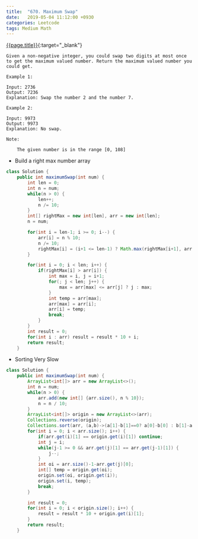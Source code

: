 ```yaml
---
title:  "670. Maximum Swap"
date:   2019-05-04 11:12:00 +0930
categories: Leetcode
tags: Medium Math
---
```


[{{page.title}}](https://leetcode.com/problems/maximum-swap/){:target="_blank"}

    Given a non-negative integer, you could swap two digits at most once to get the maximum valued number. Return the maximum valued number you could get.

    Example 1:

    Input: 2736
    Output: 7236
    Explanation: Swap the number 2 and the number 7.

    Example 2:

    Input: 9973
    Output: 9973
    Explanation: No swap.

    Note:

        The given number is in the range [0, 108]

* Build a right max number array

```java
class Solution {
    public int maximumSwap(int num) {
        int len = 0;
        int n = num;
        while(n > 0) {
            len++;
            n /= 10;
        }
        int[] rightMax = new int[len], arr = new int[len];
        n = num;

        for(int i = len-1; i >= 0; i--) {
            arr[i] = n % 10;
            n /= 10;
            rightMax[i] = (i+1 <= len-1) ? Math.max(rightMax[i+1], arr[i+1]) : -1;
        }

        for(int i = 0; i < len; i++) {
            if(rightMax[i] > arr[i]) {
                int max = i, j = i+1;
                for(; j < len; j++) {
                    max = arr[max] <= arr[j] ? j : max;
                }
                int temp = arr[max];
                arr[max] = arr[i];
                arr[i] = temp;
                break;
            }
        }
        int result = 0;
        for(int i : arr) result = result * 10 + i;
        return result;
    }
```

* Sorting Very Slow

```java
class Solution {
    public int maximumSwap(int num) {
        ArrayList<int[]> arr = new ArrayList<>();
        int n = num;
        while(n > 0) {
            arr.add(new int[] {arr.size(), n % 10});
            n = n / 10;
        }
        ArrayList<int[]> origin = new ArrayList<>(arr);
        Collections.reverse(origin);
        Collections.sort(arr, (a,b)->(a[1]-b[1]==0? a[0]-b[0] : b[1]-a[1]));
        for(int i = 0; i < arr.size(); i++) {
            if(arr.get(i)[1] == origin.get(i)[1]) continue;
            int j = i;
            while(j-1 >= 0 && arr.get(j)[1] == arr.get(j-1)[1]) {
                j--;
            }
            int oi = arr.size()-1-arr.get(j)[0];
            int[] temp = origin.get(oi);
            origin.set(oi, origin.get(i));
            origin.set(i, temp);
            break;
        }

        int result = 0;
        for(int i = 0; i < origin.size(); i++) {
            result = result * 10 + origin.get(i)[1];
        }
        return result;
    }
```
